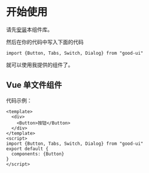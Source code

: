 # 开始使用
请先[安装](#/doc/install)本组件库。

然后在你的代码中写入下面的代码

```
import {Button, Tabs, Switch, Dialog} from "good-ui"
```

就可以使用我提供的组件了。

## Vue 单文件组件

代码示例：

```
<template>
  <div>
    <Button>按钮</Button>
  </div>
</template>
<script>
import {Button, Tabs, Switch, Dialog} from "good-ui"
export default {
  components: {Button}
}
</script>
```